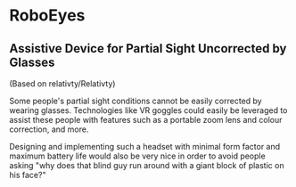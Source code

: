 # RoboEyes
## Assistive Device for Partial Sight Uncorrected by Glasses
<p>(Based on relativty/Relativty)</p>
<p>Some people's partial sight conditions cannot be easily corrected by wearing glasses. Technologies like VR goggles could easily be leveraged to assist these people with features such as a portable zoom lens and colour correction, and more. </p>

<p>Designing and implementing such a headset with minimal form factor and maximum battery life would also be very nice in order to avoid people asking "why does that blind guy run around with a giant block of plastic on his face?" </p>

